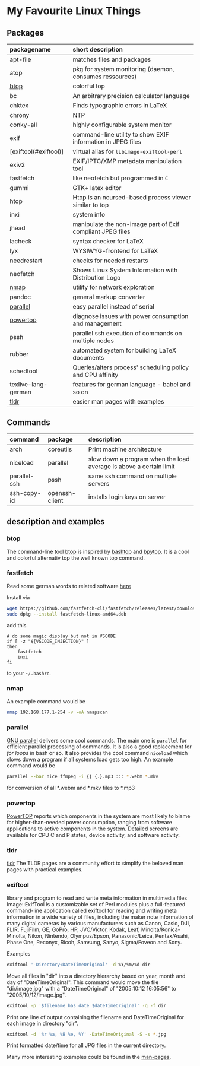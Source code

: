 # My Favourite Linux Things

## Packages

| packagename                        | short description                                           |
| :--------------------------------- | :---------------------------------------------------------- |
| apt-file                           | matches files and packages                                  |
| atop                               | pkg for system monitoring (daemon, consumes ressources)     |
| [btop](linuxtools.md#bashtop)      | colorful top                                                |
| bc                                 | An arbitrary precision calculator language                  |
| chktex                             | Finds typographic errors in LaTeX                           |
| chrony                             | NTP                                                         |
| conky-all                          | highly configurable system monitor                          |
| exif                               | command-line utility to show EXIF information in JPEG files |
| \[exiftool\(\#exiftool\)\]         | virtual alias for `libimage-exiftool-perl`                  |
| exiv2                              | EXIF/IPTC/XMP metadata manipulation tool                    |
| fastfetch                          | like neofetch but programmed in `C`                         |
| gummi                              | GTK+ latex editor                                           |
| htop                               | Htop is an ncursed-based process viewer similar to top      |
| inxi                               | system info                                                 |
| jhead                              | manipulate the non-image part of Exif compliant JPEG files  |
| lacheck                            | syntax checker for LaTeX                                    |
| lyx                                | WYSIWYG-frontend for LaTeX                                  |
| needrestart                        | checks for needed restarts                                  |
| neofetch                           | Shows Linux System Information with Distribution Logo       |
| [nmap](linuxtools.md#nmap)         | utility for network exploration                             |
| pandoc                             | general markup converter                                    |
| [parallel](linuxtools.md#parallel) | easy parallel instead of serial                             |
| [powertop](linuxtools.md#powertop) | diagnose issues with power consumption and management       |
| pssh                               | parallel ssh execution of commands on multiple nodes        |
| rubber                             | automated system for building LaTeX documents               |
| schedtool                          | Queries/alters process' scheduling policy and CPU affinity  |
| texlive-lang-german                | features for german language - babel and so on              |
| [tldr](linuxtools.md#tldr)         | easier man pages with examples                              |

## Commands

| command      | package        | description                                                        |
| :----------- | :------------- | :----------------------------------------------------------------- |
| arch         | coreutils      | Print machine architecture                                         |
| niceload     | parallel       | slow down a program when the load average is above a certain limit |
| parallel-ssh | pssh           | same ssh command on multiple servers                               |
| ssh-copy-id  | openssh-client | installs login keys on server                                      |

## description and examples

### btop

The command-line tool [btop](https://github.com/aristocratos/btop) is inspired by [bashtop](https://github.com/aristocratos/bashtop) and [bpytop](https://github.com/aristocratos/bpytop). It is a cool and colorful alternativ top the well known top command.

### fastfetch

Read some german words to related software [here](https://www.notebookcheck.com/Linux-Utility-Neofetch-Entwicklung-jetzt-offiziell-eingestellt-welche-Alternativen-gibt-es.834689.0.html)

Install via

```sh
wget https://github.com/fastfetch-cli/fastfetch/releases/latest/download/fastfetch-linux-amd64.deb
sudo dpkg --install fastfetch-linux-amd64.deb
```

add this

```.bashrc
# do some magic display but not in VSCODE
if [ -z "${VSCODE_INJECTION}" ]
then
    fastfetch
    inxi
fi
```

to your `~/.bashrc`.

### nmap

An example command would be

```bash
nmap 192.168.177.1-254 -v -oA nmapscan
```

### parallel

[GNU parallel](https://www.gnu.org/software/parallel/) delivers some cool commands. The main one is `parallel` for efficient parallel processing of commands. It is also a good replacement for _for loops_ in bash or so. It also provides the cool command `niceload` which slows down a program if all systems load gets too high. An example command would be

```bash
parallel --bar nice ffmpeg -i {} {.}.mp3 ::: *.webm *.mkv
```

for conversion of all \*.webm and \*.mkv files to \*.mp3

### powertop

[PowerTOP](https://01.org/powertop/) reports which omponents in the system are
most likely to blame for higher-than-needed power consumption, ranging from
software applications to active components in the system.
Detailed screens are available for CPU C and P states, device activity, and
software activity.

### tldr

[tldr](https://tldr.sh/) The TLDR pages are a community effort to simplify
the beloved man pages with practical examples.

### exiftool

library and program to read and write meta information in multimedia files
Image::ExifTool is a customizable set of Perl modules plus a full-featured
command-line application called exiftool for reading and writing meta
information in a wide variety of files, including the maker note information
of many digital cameras by various manufacturers such as Canon, Casio, DJI,
FLIR, FujiFilm, GE, GoPro, HP, JVC/Victor, Kodak, Leaf, Minolta/Konica-Minolta,
Nikon, Nintendo, Olympus/Epson, Panasonic/Leica, Pentax/Asahi, Phase One,
Reconyx, Ricoh, Samsung, Sanyo, Sigma/Foveon and Sony.

Examples

```bash
exiftool '-Directory<DateTimeOriginal' -d %Y/%m/%d dir
```

Move all files in "dir" into a directory hierarchy based on year, month and day of "DateTimeOriginal". This command would move the file "dir/image.jpg" with a "DateTimeOriginal" of "2005:10:12 16:05:56" to "2005/10/12/image.jpg".

```bash
exiftool -p '$filename has date $dateTimeOriginal' -q -f dir
```

Print one line of output containing the filename and DateTimeOriginal for each image in directory "dir".

```bash
exiftool -d '%r %a, %B %e, %Y' -DateTimeOriginal -S -s *.jpg
```

Print formatted date/time for all JPG files in the current directory.

Many more interesting examples could be found in the [man-pages](https://linux.die.net/man/1/exiftool#:~:text=Reading%20Examples).
